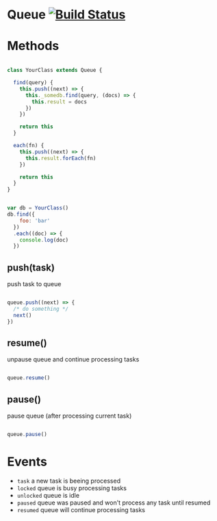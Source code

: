 # Queue [![Build Status](https://travis-ci.org/johan-olsson/Queue.svg?branch=master)](https://travis-ci.org/johan-olsson/Queue)

# Methods

```javascript

class YourClass extends Queue {

  find(query) {
    this.push((next) => {
      this._somedb.find(query, (docs) => {
        this.result = docs
      })
    })

    return this
  }

  each(fn) {
    this.push((next) => {
      this.result.forEach(fn)
    })

    return this
  }
}


var db = YourClass()
db.find({
    foo: 'bar'
  })
  .each((doc) => {
    console.log(doc)
  })
```

## push(task)

push task to queue
```javascript

queue.push((next) => {
  /* do something */
  next()
})
```

## resume()
unpause queue and continue processing tasks
```javascript

queue.resume()
```

## pause()
pause queue (after processing current task)
```javascript

queue.pause()
```

# Events
* `task` a new task is beeing processed
* `locked` queue is busy processing tasks
* `unlocked` queue is idle
* `paused` queue was paused and won't process any task until resumed
* `resumed` queue will continue processing tasks
